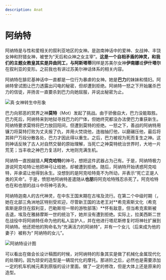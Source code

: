 ```yaml
---
description: Anat
---
```


# 阿纳特

阿纳特是与性和爱相关的叙利亚地区的女神。是迦南神话中的爱神、女战神、丰饶女神和狩猎女神，被誉为“天后和众神之女主宰”。**这是一个自相矛盾的神灵，**和我们的主题女教皇其实是异曲同工，与**阿斯塔蒂**同样是苏美尔女神**伊南娜**或**伊什塔尔**在叙利亚的变形。之前我也有讲过苏美尔神话体系的相关内容。

阿纳特在腓尼基神话中一直都是一位行为暴虐的女神。她是**巴力**的妹妹和情妇。阿纳特曾试图让巴力透露出闪电的秘密，但却遭到拒绝。阿纳特一怒之下开始屠杀巴力的信徒，并扬言一直要杀到巴力向她屈服，并说出秘密为止。

![&#x771F;&#xB7;&#x5973;&#x795E;&#x8F6C;&#x751F;&#x4E2D;&#x5F62;&#x8C61;](https://pic2.zhimg.com/80/v2-1e6d7c34a86fd85fffbceebf360c12cd_720w.jpg)

巴力向邪恶的冥界之神**莫特**（Mot）发起了挑战。由于骄傲自大，巴力没能取胜。巴力死后，阿纳特来到地狱寻找巴力的尸体，但她终究都没办法使巴力重获新生。阿纳特要求莫特将巴力放回阳间，但遭到莫特的拒绝。一怒之下，善战的阿纳特用镰刀将莫特打败为丈夫报了仇，并用火焚烧他，连枷抽打他，以磨碾压他，最后将其碎尸万段分散各处，巴力才因此得以重生。之后，巴力被视为死而复生之神。这则神话反映了古人对自然交替的原始理解，当死亡之神莫特统治世界时，大地一片荒芜；当丰收之神巴力复活时，大地则充满生机。

阿纳特一直觊觎猎人**阿克哈特**的神弓，想把这件武器占为己有。于是，阿纳特极力游说阿克哈特让他把神弓让给她，却被遭到拒绝。随后，阿纳特开始诱惑阿克哈特，并承诺让他得到永生。没想到的是阿克哈特竟不为所动，并表示“死亡正是人类的天命”。于是，愤怒地阿纳特差遣随从**也朋**将阿克哈特残忍杀死了。阿克哈特也在和也朋的战斗中将神弓丢失。

阿纳特迦南人的古代神灵，在中东王国末期在古埃及流行。在第二个中级时期（，她在北部三角洲地区特别受欢迎，尽管新王国的法老王对**希克索斯文化（希克索斯是原住在叙利亚，巴勒斯坦一带的游牧部落）**怀有敌意，但当希克索斯被击退，埃及在雅赫摩斯一世的统治下，她并没有遭到拒绝。实际上，拉美西斯二世在战役中将阿纳特任命为他的私人监护人，并在他进行塔尼斯修复时将神社扩展到阿纳特。他还把他的狗命名为“充满活力的阿纳特”，并有一个女儿（后来成为他的妻子）被称为“ 阿纳特的女儿”。

![&#x963F;&#x7EB3;&#x7279;&#x8BBE;&#x8BA1;&#x56FE;](https://pic4.zhimg.com/80/v2-1f1509b0949384ac0a09d96a284ba223_720w.jpg)

可以看出在做会长设计稿图的时候，对阿纳特的形象其实是做了机械化金属现代化的处理的。因为琼安的造型是一辆现代化的摩托。那进阶之后，必然也是需要添加一定的机车机械元素到原版的设计里面。做了一定的修改，但是大体上还是原来的造型。  


